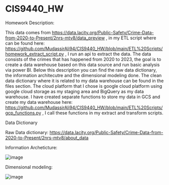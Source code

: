 # CIS9440_HW

Homework Description:

This data comes from https://data.lacity.org/Public-Safety/Crime-Data-from-2020-to-Present/2nrs-mtv8/data_preview , in my ETL script where can be found here: https://github.com/MudassirAli94/CIS9440_HW/blob/main/ETL%20Scripts/homework_extract_script.py , I run an api to extract the data. The data consists of the crimes that has happened from 2020 to 2023, the goal is to create a data warehouse based on this data source and run basic analysis via power BI. Below this description you can find the raw data dictionary, the information architecutre and the dimensional modeling done. The clean data dictionary where it is related to my data warehouse can be found in the files section. The cloud platform that I chose is google cloud platform using google cloud storage as my staging area and BigQuery as my data warehouse. I have created separate functions to store my data in GCS and create my data warehouse here: https://github.com/MudassirAli94/CIS9440_HW/blob/main/ETL%20Scripts/gcp_functions.py , I call these functions in my extract and transform scripts.

Data Dictionary

Raw Data dictionary: https://data.lacity.org/Public-Safety/Crime-Data-from-2020-to-Present/2nrs-mtv8/about_data

Information Archeticture:

![image](https://github.com/MudassirAli94/CIS9440_HW/assets/38592433/d8de3f0a-0c83-44b8-8ecd-ec611f18c419)


Dimensional modeling:


![image](https://github.com/MudassirAli94/CIS9440_HW/assets/38592433/1dca0e7b-26c9-4a0e-8aba-c2a1238d01c4)
